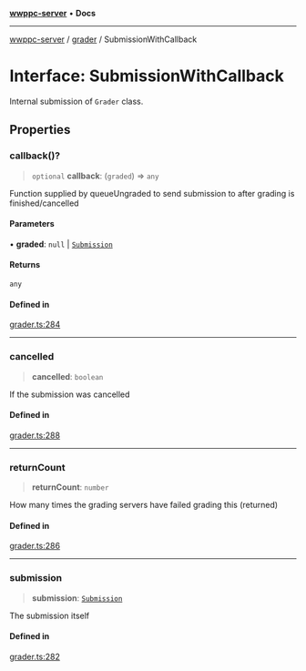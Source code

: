 [**wwppc-server**](../../README.md) • **Docs**

***

[wwppc-server](../../modules.md) / [grader](../README.md) / SubmissionWithCallback

# Interface: SubmissionWithCallback

Internal submission of `Grader` class.

## Properties

### callback()?

> `optional` **callback**: (`graded`) => `any`

Function supplied by queueUngraded to send submission to after grading is finished/cancelled

#### Parameters

• **graded**: `null` \| [`Submission`](../../database/interfaces/Submission.md)

#### Returns

`any`

#### Defined in

[grader.ts:284](https://github.com/WWPPC/WWPPC-server/blob/96bcc74e00ec496e35202c4bddfc3a060fa4a556/src/grader.ts#L284)

***

### cancelled

> **cancelled**: `boolean`

If the submission was cancelled

#### Defined in

[grader.ts:288](https://github.com/WWPPC/WWPPC-server/blob/96bcc74e00ec496e35202c4bddfc3a060fa4a556/src/grader.ts#L288)

***

### returnCount

> **returnCount**: `number`

How many times the grading servers have failed grading this (returned)

#### Defined in

[grader.ts:286](https://github.com/WWPPC/WWPPC-server/blob/96bcc74e00ec496e35202c4bddfc3a060fa4a556/src/grader.ts#L286)

***

### submission

> **submission**: [`Submission`](../../database/interfaces/Submission.md)

The submission itself

#### Defined in

[grader.ts:282](https://github.com/WWPPC/WWPPC-server/blob/96bcc74e00ec496e35202c4bddfc3a060fa4a556/src/grader.ts#L282)
